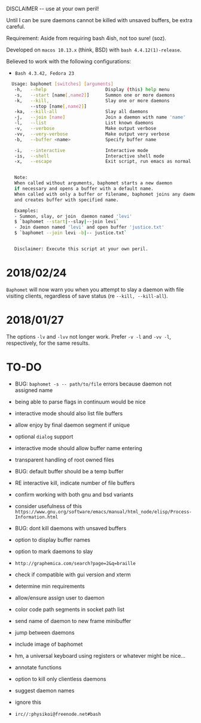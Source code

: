 DISCLAIMER -- use at your own peril!

Until I can be sure daemons cannot be killed with unsaved buffers, be extra careful.

Requirement: Aside from requiring bash 4ish, not too sure! (soz).

Developed on `macos 10.13.x` (think, BSD) with `bash 4.4.12(1)-release`.

Believed to work with the following configurations:
* `Bash 4.3.42, Fedora 23`

````bash
  Usage: baphomet [switches] [arguments]
   -h,   --help                      Display (this) help menu
   -s,   --start [name[,name2]]      Summon one or more daemons
   -k,   --kill,                     Slay one or more daemons
         --stop [name[,name2]]
   -ka,  --kill-all                  Slay all daemons
   -j,   --join [name]               Join a daemon with name 'name'
   -l,   --list                      List known daemons
   -v,   --verbose                   Make output verbose
   -vv,  --very-verbose              Make output very verbose
   -b,   --buffer <name>             Specify buffer name

   -i,   --interactive               Interactive mode
   -is,  --shell                     Interactive shell mode
   -x,   --escape                    Exit script, run emacs as normal


   Note:
   When called without arguments, baphomet starts a new daemon
   if necessary and opens a buffer with a default name.
   When called with only a buffer or filename, baphomet joins any daemon
   and creates buffer with specified name.

   Examples:
   - Summon, slay, or join  daemon named 'levi'
   $ `baphomet --start|--slay|--join levi`
   - Join daemon named 'levi' and open buffer 'justice.txt'
   $ `baphomet --join levi -b|-- justice.txt`


   Disclaimer: Execute this script at your own peril.

````

2018/02/24
===
`Baphomet` will now warn you when you attempt to slay a daemon with file visiting clients, regardless of save status (re `--kill, --kill-all`).


2018/01/27
===
The options `-lv` and `-lvv` not longer work. Prefer `-v -l` and `-vv -l`, respectively, for the same results.



TO-DO
===
* BUG: `baphomet -s -- path/to/file` errors because daemon not assigned name
* being able to parse flags in continuum would be nice
* interactive mode should also list file buffers
* allow enjoy by final daemon segment if unique
* optional `dialog` support
* interactive mode should allow buffer name entering
* transparent handling of root owned files
* BUG: default buffer should be a temp buffer
* RE interactive kill, indicate number of file buffers
* confirm working with both gnu and bsd variants
* consider usefulness of this `https://www.gnu.org/software/emacs/manual/html_node/elisp/Process-Information.html`
* BUG: dont kill daemons with unsaved buffers
* option to display buffer names
* option to mark daemons to slay
* `http://graphemica.com/search?page=2&q=braille`
* check if compatible with gui version and xterm
* determine min requirements
* allow/ensure assign user to daemon
* color code path segments in socket path list
* send name of daemon to new frame minibuffer
* jump between daemons
* include image of baphomet
* hm, a universal keyboard using registers or whatever might be nice...
* annotate functions
* option to kill only clientless daemons
* suggest daemon names

* ignore this
* `irc//:physikoi@freenode.net#bash`
